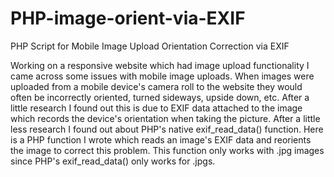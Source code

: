 PHP-image-orient-via-EXIF
===============

PHP Script for Mobile Image Upload Orientation Correction via EXIF

Working on a responsive website which had image upload functionality I came across some issues with mobile image uploads. When images were uploaded from a mobile device's camera roll to the website they would often be incorrectly oriented, turned sideways, upside down, etc. After a little research I found out this is due to EXIF data attached to the image which records the device's orientation when taking the picture. After a little less research I found out about PHP's native exif_read_data() function. Here is a PHP function I wrote which reads an image's EXIF data and reorients the image to correct this problem. This function only works with .jpg images since PHP's exif_read_data() only works for .jpgs.
